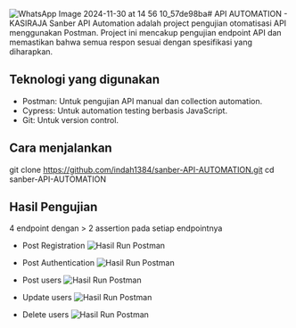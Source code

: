 ![WhatsApp Image 2024-11-30 at 14 56 10_57de98ba](https://github.com/user-attachments/assets/77cd8e83-2665-469d-b126-f1bd23c5d074)# API AUTOMATION - KASIRAJA
Sanber API Automation adalah project pengujian otomatisasi API menggunakan Postman. Project ini mencakup pengujian endpoint API dan memastikan bahwa semua respon sesuai dengan spesifikasi yang diharapkan.

## Teknologi yang digunakan
- Postman: Untuk pengujian API manual dan collection automation.
- Cypress: Untuk automation testing berbasis JavaScript.
- Git: Untuk version control.

## Cara menjalankan
git clone https://github.com/indah1384/sanber-API-AUTOMATION.git
cd sanber-API-AUTOMATION

## Hasil Pengujian
4 endpoint dengan > 2 assertion pada setiap endpointnya

- Post Registration
![Hasil Run Postman](assets/1.png)

- Post Authentication
![Hasil Run Postman](assets/2.png)

- Post users
![Hasil Run Postman](assets/3.png)

- Update users 
![Hasil Run Postman](assets/4.png)

- Delete users 
![Hasil Run Postman](assets/5.png)





